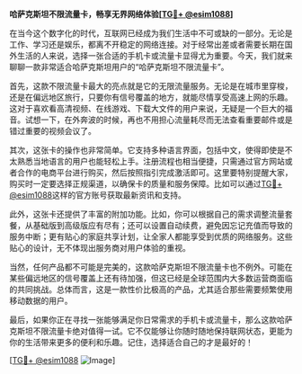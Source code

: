 **哈萨克斯坦不限流量卡，畅享无界网络体验[[TG💪+ @esim1088](https://t.me/s/esim1088)]**

在当今这个数字化的时代，互联网已经成为我们生活中不可或缺的一部分。无论是工作、学习还是娱乐，都离不开稳定的网络连接。对于经常出差或者需要长期在国外生活的人来说，选择一张合适的手机卡或流量卡显得尤为重要。今天，我们就来聊聊一款非常适合哈萨克斯坦用户的“哈萨克斯坦不限流量卡”。

首先，这款不限流量卡最大的亮点就是它的无限流量服务。无论是在城市里穿梭，还是在偏远地区旅行，只要你有信号覆盖的地方，就能尽情享受高速上网的乐趣。这对于喜欢看高清视频、在线游戏、下载大文件的用户来说，无疑是一个巨大的福音。试想一下，在外奔波的时候，再也不用担心流量耗尽而无法查看重要邮件或是错过重要的视频会议了。

其次，这张卡的操作也非常简单。它支持多种语言界面，包括中文，使得即使是不太熟悉当地语言的用户也能轻松上手。注册流程也相当便捷，只需通过官方网站或者合作的电商平台进行购买，然后按照指引完成激活即可。这里要特别提醒大家，购买时一定要选择正规渠道，以确保卡的质量和服务保障。比如可以通过[TG💪+ @esim1088](https://t.me/s/esim1088)这样的官方账号获取最新资讯和支持。

此外，这张卡还提供了丰富的附加功能。比如，你可以根据自己的需求调整流量套餐，从基础版到高级版应有尽有；还可以设置自动续费，避免因忘记充值而导致的服务中断；更有贴心的家庭共享计划，让全家人都能享受到优质的网络服务。这些贴心的设计，无不体现出服务商对用户体验的重视。

当然，任何产品都不可能是完美的，这款哈萨克斯坦不限流量卡也不例外。可能在某些偏远地区的信号覆盖上还有待加强，但这已经是全球范围内大多数运营商面临的共同挑战。总体而言，这是一款性价比极高的产品，尤其适合那些需要频繁使用移动数据的用户。

最后，如果你正在寻找一张能够满足你日常需求的手机卡或流量卡，那么这款哈萨克斯坦不限流量卡绝对值得一试。它不仅能够让你随时随地保持联网状态，更能为你的生活带来更多的便利和乐趣。记住，选择适合自己的才是最好的！

[[TG💪+ @esim1088](https://t.me/s/esim1088) ![Image](https://i.postimg.cc/4NQfJmqS/Snipaste-2025-05-13-00-14-12.png)]